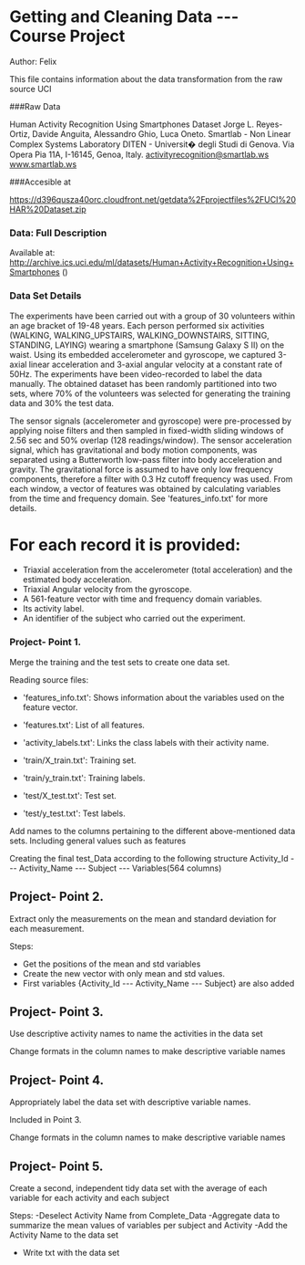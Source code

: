 Getting and Cleaning Data --- Course Project
========================================================

Author: Felix

This file contains information about the data transformation from the raw source UCI


###Raw Data


Human Activity Recognition Using Smartphones Dataset
Jorge L. Reyes-Ortiz, Davide Anguita, Alessandro Ghio, Luca Oneto.
Smartlab - Non Linear Complex Systems Laboratory
DITEN - Universit� degli Studi di Genova.
Via Opera Pia 11A, I-16145, Genoa, Italy.
activityrecognition@smartlab.ws
www.smartlab.ws

###Accesible at

https://d396qusza40orc.cloudfront.net/getdata%2Fprojectfiles%2FUCI%20HAR%20Dataset.zip

### Data: Full Description

Available at: http://archive.ics.uci.edu/ml/datasets/Human+Activity+Recognition+Using+Smartphones
()

### Data Set Details

The experiments have been carried out with a group of 30 volunteers within an age bracket of 19-48 years. Each person performed six activities (WALKING, WALKING_UPSTAIRS, WALKING_DOWNSTAIRS, SITTING, STANDING, LAYING) wearing a smartphone (Samsung Galaxy S II) on the waist. Using its embedded accelerometer and gyroscope, we captured 3-axial linear acceleration and 3-axial angular velocity at a constant rate of 50Hz. The experiments have been video-recorded to label the data manually. The obtained dataset has been randomly partitioned into two sets, where 70% of the volunteers was selected for generating the training data and 30% the test data. 

The sensor signals (accelerometer and gyroscope) were pre-processed by applying noise filters and then sampled in fixed-width sliding windows of 2.56 sec and 50% overlap (128 readings/window). The sensor acceleration signal, which has gravitational and body motion components, was separated using a Butterworth low-pass filter into body acceleration and gravity. The gravitational force is assumed to have only low frequency components, therefore a filter with 0.3 Hz cutoff frequency was used. From each window, a vector of features was obtained by calculating variables from the time and frequency domain. See 'features_info.txt' for more details. 

For each record it is provided:
======================================

- Triaxial acceleration from the accelerometer (total acceleration) and the estimated body acceleration.
- Triaxial Angular velocity from the gyroscope. 
- A 561-feature vector with time and frequency domain variables. 
- Its activity label. 
- An identifier of the subject who carried out the experiment.


### Project- Point 1. 

Merge the training and the test sets to create one data set.

Reading source files:

- 'features_info.txt': Shows information about the variables used on the feature vector.

- 'features.txt': List of all features.

- 'activity_labels.txt': Links the class labels with their activity name.

- 'train/X_train.txt': Training set.

- 'train/y_train.txt': Training labels.

- 'test/X_test.txt': Test set.

- 'test/y_test.txt': Test labels.

Add names to the columns pertaining to the different above-mentioned data sets.
Including general values such as features


Creating the final test_Data according to the following structure
 Activity_Id ---  Activity_Name --- Subject --- Variables(564 columns) 


## Project- Point 2.

Extract only the measurements on the mean and standard deviation for each measurement. 

Steps: 
- Get the positions of the mean and std variables
- Create the new vector with only mean and std values.
- First variables {Activity_Id ---  Activity_Name --- Subject} are also added


## Project- Point 3. 

Use descriptive activity names to name the activities in the data set

Change formats in the column names to make descriptive variable names


## Project- Point 4.

Appropriately label the data set with descriptive variable names.

Included in Point 3.

Change formats in the column names to make descriptive variable names


## Project- Point 5.

Create a second, independent tidy data set with the average of each variable for each activity and each subject

Steps:
-Deselect Activity Name from Complete_Data
-Aggregate data to summarize the mean values of variables per subject and Activity
-Add the Activity Name to the data set 
- Write txt with the data set


